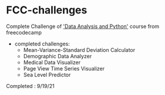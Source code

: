 # FCC-challenges

 Complete Challenge of ['Data Analysis and Python'](https://www.freecodecamp.org/learn/data-analysis-with-python) course from freecodecamp
 
 * completed challenges:
   * Mean-Variance-Standard Deviation Calculator 
   * Demographic Data Analyzer
   * Medical Data Visualizer
   * Page View Time Series Visualizer
   * Sea Level Predictor
  
 Completed : 9/19/21
 
